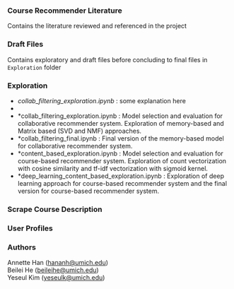 ### Course Recommender Literature
Contains the literature reviewed and referenced in the project

### Draft Files
Contains exploratory and draft files before concluding to final files in `Exploration` folder

### Exploration
+ *collab_filtering_exploration.ipynb* :  some explanation here
+ 
+ *collab_filtering_exploration.ipynb : Model selection and evaluation for collaborative recommender system. Exploration of memory-based and Matrix based (SVD and NMF) approaches. 
+ *collab_filtering_final.ipynb : Final version of the memory-based model for collaborative recommender system. 
+ *content_based_exploration.ipynb : Model selection and evaluation for course-based recommender system. Exploration of count vectorization with cosine similarity and tf-idf vectorization with sigmoid kernel. 
+ *deep_learning_content_based_exploration.ipynb : Exploration of deep learning approach for course-based recommender system and the final version for course-based recommender system. 


### Scrape Course Description

### User Profiles

### Authors
Annette Han (hananh@umich.edu) \
Beilei He (beileihe@umich.edu) \
Yeseul Kim (yeseulk@umich.edu)
